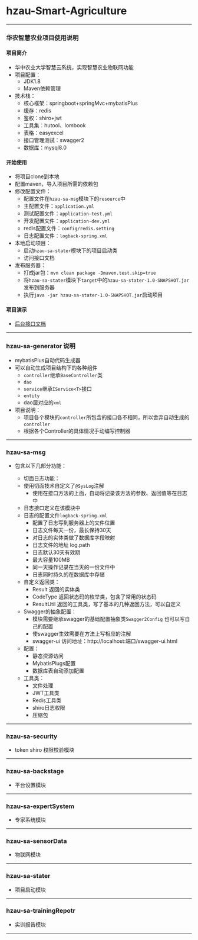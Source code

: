 # hzau-Smart-Agriculture

---

### 华农智慧农业项目使用说明

#### 项目简介

- 华中农业大学智慧云系统，实现智慧农业物联网功能
- 项目配置：
  - JDK1.8
  - Maven依赖管理
- 技术栈：
  - 核心框架：springboot+springMvc+mybatisPlus
  - 缓存：redis
  - 鉴权：shiro+jwt 
  - 工具集：hutool、lombook
  - 表格：easyexcel
  - 接口管理测试：swagger2 
  - 数据库：mysql8.0

#### 开始使用

- 将项目clone到本地
- 配置maven，导入项目所需的依赖包
- 修改配置文件：
  - 配置文件在`hzau-sa-msg`模块下的`resource`中
  - 主配置文件：`application.yml`
  - 测试配置文件：`application-test.yml`
  - 开发配置文件：`application-dev.yml`
  - redis配置文件：`config/redis.setting`
  - 日志配置文件：`logback-spring.xml`
- 本地启动项目：
  - 启动`hzau-sa-stater`模块下的项目启动类
  - 访问接口文档
- 发布服务器：
  - 打成jar包：`mvn clean package -Dmaven.test.skip=true`
  - 将`hzau-sa-stater`模块下`target`中的`hzau-sa-stater-1.0-SNAPSHOT.jar`发布到服务器
  - 执行`java -jar hzau-sa-stater-1.0-SNAPSHOT.jar`启动项目

#### 项目演示

- [后台接口文档](http://sourceshare.kaistudy.top:8080/swagger-ui.html)


---

### hzau-sa-generator 说明

- mybatisPlus自动代码生成器
- 可以自动生成项目结构下的各种组件
  - `controller`继承`BaseController`类
  - `dao`
  - `service`继承`IService<T>`接口
  - `entity`
  - dao层对应的`xml`
- 项目说明：
  - 项目各个模块的`controller`所包含的接口各不相同，所以舍弃自动生成的`controller`
  - 根据各个Controller的具体情况手动编写控制器

---

### hzau-sa-msg

- 包含以下几部分功能：

  - 切面日志功能：
   - 使用切面技术自定义了`@SysLog`注解
     - 使用在接口方法的上面，自动将记录该方法的参数、返回值等在日志中
   - 日志接口定义在该模块中
   - 日志的配置文件`logback-spring.xml`
     - 配置了日志写到服务器上的文件位置
     - 日志文件每天一份，最长保持30天
     - 对日志的实体类做了数据库字段映射
     - 日志文件的地址 log.path
     - 日志默认30天有效期
     - 最大容量100MB
     - 同一天操作记录在当天的一份文件中
     - 日志同时持久的在数据库中存储
  - 自定义返回类：
    - Result 返回的实体类
    - CodeType 返回状态码的枚举类，包含了常用的状态码
    - ResultUtil 返回的工具类，写了基本的几种返回方法，可以自定义
  - Swagger的抽象配置：
    - 模块需要继承swagger的基础配置抽象类`Swagger2Config` 也可以写自己的配置
    - 使swagger生效需要在方法上写相应的注解
    - swagger-ui 访问地址：http://localhost:端口/swagger-ui.html
  - 配置：
    - 静态资源访问
    - MybatisPlugs配置
    - 数据库表自动添加配置
  - 工具类：
    - 文件处理
    - JWT工具类
    - Redis工具类
    - shiro日志权限
    - 压缩包

---

### hzau-sa-security

- token shiro 权限校验模块

---


### hzau-sa-backstage

- 平台设置模块

---

### hzau-sa-expertSystem

- 专家系统模块

---

### hzau-sa-sensorData

- 物联网模块

---

### hzau-sa-stater 

- 项目启动模块

---

### hzau-sa-trainingRepotr

- 实训报告模块

---




